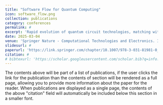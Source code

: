 ```yaml
---
title: "Software Flow for Quantum Computing"
icon: software_flow.png
collection: publications
category: conferences
permalink: #
excerpt: 'Rapid evolution of quantum circuit technologies, matching with the emergence of promising quantum algorithms has catapulted quantum computers as the most important engineering quest of present times. A key ingredient of quantum engineering is to have an efficient, and scalable design automation flow. To that effect, various programming languages, corresponding compilation tool-chains, and technology-specific optimizations are being developed. In this paper, an overview of the various software flows for quantum computing is presented, including the core technical challenges, cross-flow compatibility issues, demonstrated results, and future research directions. A significant number of point-tools, as part of these various flows, are available as open-source tools. We refer to those tools as well as concerted efforts by industrial and academic research groups to develop a holistic software stack for quantum computing.'
date: 2025-03-04
venue: 'Springer Nature - Computational Technologies and Electronics. ICCTE 2023'
slidesurl: #
paperurl: 'https://link.springer.com/chapter/10.1007/978-3-031-81981-0_18'
citation: #
# bibtexurl: 'https://scholar.googleusercontent.com/scholar.bib?q=info:Deq348azhqcJ:scholar.google.com/&output=citation&scisdr=CgJN25qjEIuy7qjNTnA:AAZF9b8AAAAAaB_LVnDKBwCClSNlhkHssDpepsc&scisig=AAZF9b8AAAAAaB_LVnmuGVZBOycqE1pwVLlG1p0&scisf=4&ct=citation&cd=-1&hl=en'
---
```


The contents above will be part of a list of publications, if the user clicks the link for the publication than the contents of section will be rendered as a full page, allowing you to provide more information about the paper for the reader. When publications are displayed as a single page, the contents of the above "citation" field will automatically be included below this section in a smaller font.
